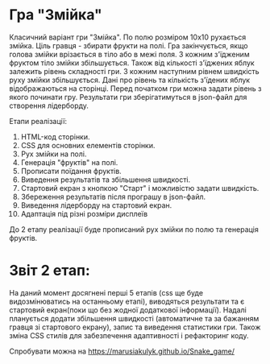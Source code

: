 Гра "Змійка"
=======
Класичний варіант гри "Змійка". По полю розміром 10х10 рухається змійка. Ціль гравця - збирати
фрукти на полі. Гра закінчується, якщо голова змійки врізається в тіло або в межі поля.
З кожним з'їдженим фруктом тіло змійки збільшується. Також від кількості з'їджених яблук залежить рівень складності гри.
З кожним наступним рівнем швидкість руху змійки збільшується. Дані про рівень та кількість з'їдених яблук відображаються на сторінці.
Перед початком гри можна задати рівень з якого починати гру. Результати гри зберігатимуться в json-файл для створення лідерборду.

Етапи реалізації:
1. HTML-код сторінки.
2. CSS для основних елементів сторінки.
3. Рух змійки на полі.
4. Генерація "фруктів" на полі.
5. Прописати поїдання фруктів.
6. Виведення результатів та збільшення швидкості.
7. Стартовий екран з кнопкою "Старт" і можливістю задати швидкість.
8. Збереження результатів після програшу в json-файл. 
9. Виведення лідерборду на стартовий екран.
10. Адаптація під різні розміри дисплеїв

До 2 етапу реалізації буде прописаний рух змійки по полю та генерація фруктів. 


Звіт 2 етап:
=========
На даний момент досягнені перші 5 етапів (css ще буде видозмінюватись на останньому етапі),
виводяться результати та є стартовий екран(поки що без жодної додаткової інформації).
Надалі планується додати збільшення швидкості (автоматичне та за бажанням гравця зі стартового екрану),
запис та виведення статистики гри. Також зміна CSS стилів для забезпечення адаптивності і рефакторинг коду.

Спробувати можна на https://marusiakulyk.github.io/Snake_game/
